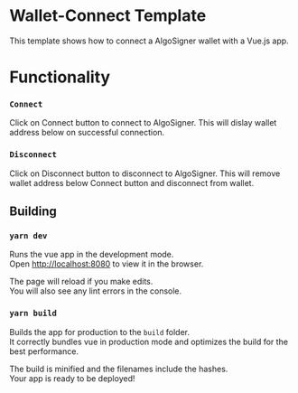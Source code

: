 # Wallet-Connect Template

This template shows how to connect a AlgoSigner wallet with a Vue.js app.

# Functionality
### `Connect`

Click on Connect button to connect to AlgoSigner. This will dislay wallet address below on successful connection.

### `Disconnect`

Click on Disconnect button to disconnect to AlgoSigner. This will remove wallet address below Connect button and disconnect from wallet.

## Building

### `yarn dev`

Runs the vue app in the development mode.\
Open [http://localhost:8080](http://localhost:8080) to view it in the browser.

The page will reload if you make edits.\
You will also see any lint errors in the console.


### `yarn build`

Builds the app for production to the `build` folder.\
It correctly bundles vue in production mode and optimizes the build for the best performance.

The build is minified and the filenames include the hashes.\
Your app is ready to be deployed!
